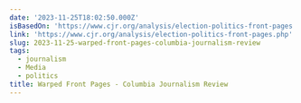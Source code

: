 ```yaml
---
date: '2023-11-25T18:02:50.000Z'
isBasedOn: 'https://www.cjr.org/analysis/election-politics-front-pages.php'
link: 'https://www.cjr.org/analysis/election-politics-front-pages.php'
slug: 2023-11-25-warped-front-pages-columbia-journalism-review
tags:
  - journalism
  - Media
  - politics
title: Warped Front Pages - Columbia Journalism Review
---
```


